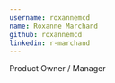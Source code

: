 ```yaml
---
username: roxannemcd
name: Roxanne Marchand
github: roxannemcd
linkedin: r-marchand
---
```


Product Owner / Manager

